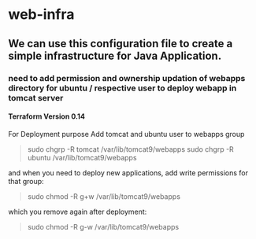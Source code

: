 # web-infra

## We can use this configuration file to create a simple infrastructure for Java Application.

### need to add permission and ownership updation of webapps directory for ubuntu / respective user to deploy webapp in tomcat server

#### Terraform Version 0.14

For Deployment purpose Add tomcat and ubuntu user to webapps group
> sudo chgrp -R tomcat /var/lib/tomcat9/webapps
> sudo chgrp -R ubuntu /var/lib/tomcat9/webapps

and when you need to deploy new applications, add write permissions for that group:
> sudo chmod -R g+w /var/lib/tomcat9/webapps

which you remove again after deployment:
> sudo chmod -R g-w /var/lib/tomcat9/webapps
